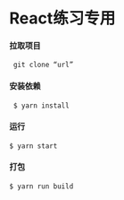 # React练习专用 
#### 拉取项目
     git clone “url”
#### 安装依赖
     $ yarn install
#### 运行
    $ yarn start
#### 打包
    $ yarn run build